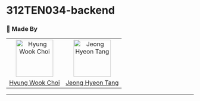 # 312TEN034-backend

### 👥 Made By

<table>
  <tr>
    <td align="center">
      <img src="https://avatars.githubusercontent.com/u/73215539?v=4" width="100px;" alt="Hyung Wook Choi"/>
    </td>
    <td align="center">
      <img src="https://avatars.githubusercontent.com/u/34750753?v=4" width="100px;" alt="Jeong Hyeon Tang"/>
    </td>
  </tr>
  <tr>
    <td align="center">
      <a href="https://github.com/ctdlog">
        <div>Hyung Wook Choi</div>
      </a>
    </td>
    <td align="center">
      <a href="https://github.com/ctdlog">
        <div>Jeong Hyeon Tang</div>
      </a>
    </td>
  </tr>
</table>


---
